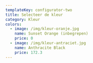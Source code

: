 ```yaml
---
templateKey: configurator-two
title: Selecteer de kleur
category: Kleur
colors:
  - image: /img/kleur-oranje.jpg
    name: Sunset Orange (inbegrepen)
    price: 0
  - image: /img/kleur-antraciet.jpg
    name: Anthracite Black
    price: 172.3
---
```


